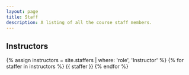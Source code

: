 ```yaml
---
layout: page
title: Staff
description: A listing of all the course staff members.
---
```


## Instructors

{% assign instructors = site.staffers | where: 'role', 'Instructor' %}
{% for staffer in instructors %}
{{ staffer }}
{% endfor %}

